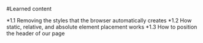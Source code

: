 #Learned content

*1.1 Removing the styles that the browser automatically creates 
*1.2 How static, relative, and absolute element placement works
*1.3 How to position the header of our page
